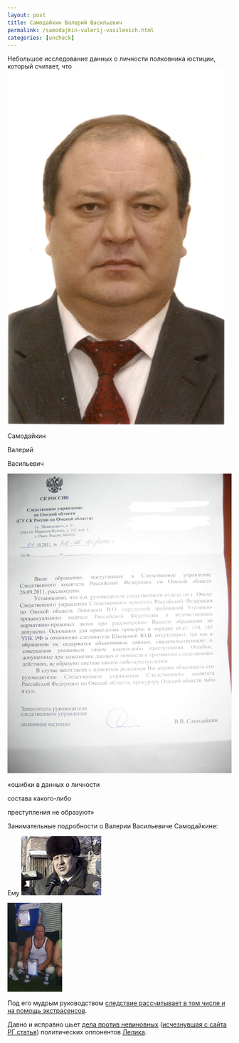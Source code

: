 ```yaml
---
layout: post
title: Самодайкин Валерий Васильевич
permalink: /samodajkin-valerij-vasilevich.html
categories: [uncheck]
---
```



Небольшое исследование данных о личности полковника юстиции, который считает, что 
![_config.yml](/images/uncheck/samodajkin-valerij-vasilevich-1.jpg)



Самодайкин

Валерий

Васильевич



![_config.yml](/images/uncheck/samodajkin-valerij-vasilevich-2.jpg)



&#171;ошибки в данных о личности

состава какого-либо

преступления не образуют&#187;




Занимательные подробности о Валерии Васильевиче Самодайкине:


Ему 
![_config.yml](/images/uncheck/samodajkin-valerij-vasilevich-3.jpg)




![_config.yml](/images/uncheck/samodajkin-valerij-vasilevich-4.jpg)





Под его мудрым руководством <a href="http://www.kp.ru/daily/24081/315742/">следствие рассчитывает в том числе и на помощь экстрасенсов</a>.


Давно и исправно шьет <a href="http://www.rg.ru/Anons/arc_2002/1016/1.shtm">дела против невиновных</a> (<a href="/nepobezhdennyj.html">исчезнувшая с сайта РГ статья</a>) политических оппонентов <a href="http://ru.wikipedia.org/wiki/%D0%9F%D0%BE%D0%BB%D0%B5%D0%B6%D0%B0%D0%B5%D0%B2,_%D0%9B%D0%B5%D0%BE%D0%BD%D0%B8%D0%B4_%D0%9A%D0%BE%D0%BD%D1%81%D1%82%D0%B0%D0%BD%D1%82%D0%B8%D0%BD%D0%BE%D0%B2%D0%B8%D1%87">Лелика</a>.

